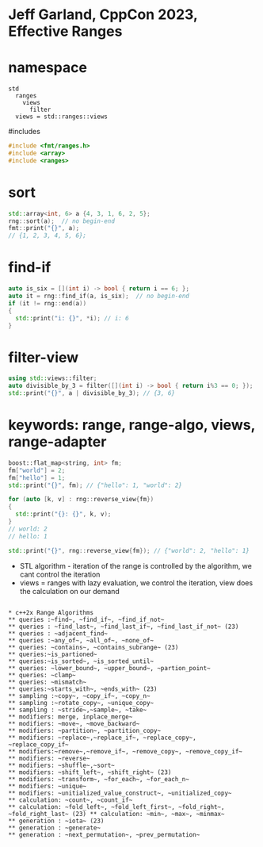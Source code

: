# Jeff Garland, CppCon 2023, Effective Ranges

# namespace
```
std
  ranges
    views
      filter
  views = std::ranges::views
```

#includes
```cpp
#include <fmt/ranges.h>
#include <array>
#include <ranges>
```

# sort
```cpp
std::array<int, 6> a {4, 3, 1, 6, 2, 5};
rng::sort(a);  // no begin-end
fmt::print("{}", a);
// {1, 2, 3, 4, 5, 6};
```

# find-if
```cpp
auto is_six = [](int i) -> bool { return i == 6; };
auto it = rng::find_if(a, is_six);  // no begin-end
if (it != rng::end(a))
{
  std::print("i: {}", *i); // i: 6
}
```

# filter-view
```cpp
using std::views::filter;
auto divisible_by_3 = filter([](int i) -> bool { return i%3 == 0; });
std::print("{}", a | divisible_by_3); // {3, 6}
```

# keywords: range, range-algo, views, range-adapter
```cpp
boost::flat_map<string, int> fm;
fm["world"] = 2;
fm["hello"] = 1;
std::print("{}", fm); // {"hello": 1, "world": 2}

for (auto [k, v] : rng::reverse_view{fm})
{
  std::print("{}: {}", k, v);
}
// world: 2
// hello: 1

std::print("{}", rng::reverse_view{fm}); // {"world": 2, "hello": 1}
```

- STL algorithm - iteration of the range is controlled by the algorithm, we cant control the iteration
- views = ranges with lazy evaluation, we control the iteration, view does the calculation on our demand

```

* c++2x Range Algorithms
** queries :~find~, ~find_if~, ~find_if_not~
** queries : ~find_last~, ~find_last_if~, ~find_last_if_not~ (23)
** queries : ~adjacent_find~
** queries :~any_of~, ~all_of~, ~none_of~
** queries: ~contains~, ~contains_subrange~ (23)
** queries:~is_partioned~
** queries:~is_sorted~, ~is_sorted_until~
** queries: ~lower_bound~, ~upper_bound~, ~partion_point~
** queries: ~clamp~
** queries: ~mismatch~
** queries:~starts_with~, ~ends_with~ (23)
** sampling :~copy~, ~copy_if~, ~copy_n~                               
** sampling :~rotate_copy~, ~unique_copy~                              
** sampling : ~stride~,~sample~, ~take~                                
** modifiers: merge, inplace_merge~                                    
** modifiers: ~move~, ~move_backward~                                  
** modifiers: ~partition~, ~partition_copy~                            
** modifiers: ~replace~,~replace_if~, ~replace_copy~, ~replace_copy_if~
** modifiers:~remove~,~remove_if~, ~remove_copy~, ~remove_copy_if~     
** modifiers: ~reverse~
** modifiers: ~shuffle~,~sort~
** modifiers: ~shift_left~, ~shift_right~ (23)
** modifiers: ~transform~, ~for_each~, ~for_each_n~
** modifiers: ~unique~
** modifiers: ~unitialized_value_construct~, ~unitialized_copy~
** calculation: ~count~, ~count_if~
** calculation: ~fold_left~, ~fold_left_first~, ~fold_right~, ~fold_right_last~ (23) ** calculation: ~min~, ~max~, ~minmax~
** generation : ~iota~ (23)
** generation : ~generate~
** generation : ~next_permutation~, ~prev_permutation~
```
